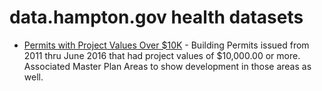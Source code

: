 # data.hampton.gov health datasets
* [Permits with Project Values Over $10K](https://data.hampton.gov/d/7pjc-j87b) - Building Permits issued from 2011 thru June 2016 that had project values of $10,000.00 or more. Associated Master Plan Areas to show development in those areas as well.